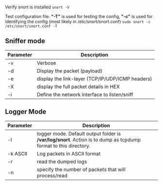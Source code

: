 Verify snort is installed 
`snort -V`

Test configuration file. **"-T"** is used for testing the config, **"-c"** is used for identifying the config (most likely in /etc/snort/snort.conf)
`sudo snort -c /etc/snort/snort.conf -T`

## Sniffer mode

| Parameter | Description                                      |
| --------- | ------------------------------------------------ |
| -v        | Verbose                                          |
| -d        | Display the packet (payload)                     |
| -e        | display the link-layer (TCP/IP/UDP/ICMP headers) |
| -X        | display the full packet details in HEX           |
| -i        | Define the network interface to listen/sniff     |

## Logger Mode

| Parameter | Description                                                                                                      |
| --------- | ---------------------------------------------------------------------------------------------------------------- |
| -l        | logger mode. Default output folder is **/var/log/snort**. Action is to dump as tcpdump format to this directory. |
| -k ASCII  | Log packets in ASCII format                                                                                      |
| -r        | read the dumped logs                                                                                             |
| -n        | specify the number of packets that will process/read                                                             |

